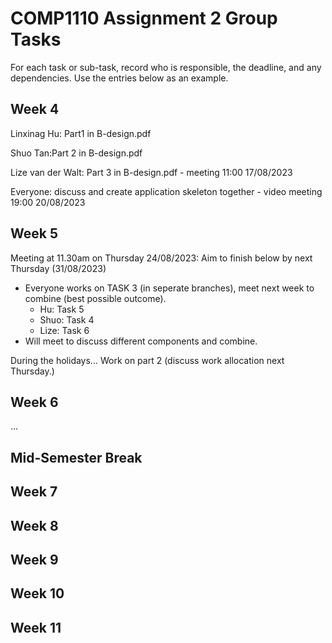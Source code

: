 # COMP1110 Assignment 2 Group Tasks

For each task or sub-task, record who is responsible, the deadline, and any dependencies.
Use the entries below as an example.

## Week 4
Linxinag Hu: Part1 in B-design.pdf 

Shuo Tan:Part 2 in B-design.pdf

Lize van der Walt: Part 3 in B-design.pdf - meeting 11:00 17/08/2023

Everyone: discuss and create application skeleton together - video meeting 19:00 20/08/2023

## Week 5

Meeting at 11.30am on Thursday 24/08/2023:
Aim to finish below by next Thursday (31/08/2023)
- Everyone works on TASK 3 (in seperate branches), meet next week to combine (best possible outcome). 
  - Hu: Task 5
  - Shuo: Task 4
  - Lize: Task 6
- Will meet to discuss different components and combine.

During the holidays... Work on part 2 (discuss work allocation next Thursday.)

## Week 6

...

## Mid-Semester Break

## Week 7

## Week 8

## Week 9

## Week 10

## Week 11
